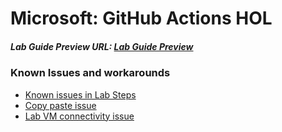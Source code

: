 # Microsoft: GitHub Actions HOL

##### Lab Guide Preview URL: [Lab Guide Preview](https://experience.cloudlabs.ai/#/labguidepreview/892ce119-d2b9-4dd4-8f05-217a7b5df518)

### Known Issues and workarounds
- [Known issues in Lab Steps](#Known-issues-in-lab-steps)
- [Copy paste issue](https://docs.cloudlabs.ai/Learner/Troubleshooting/CopyPaste)
- [Lab VM connectivity issue](https://docs.cloudlabs.ai/Learner/Troubleshooting/RDP)
